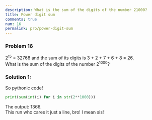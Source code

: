 ```yaml
---
description: What is the sum of the digits of the number 21000?
title: Power digit sum
comments: true
num: 16
permalink: pro/power-digit-sum
---
```

<div class='problem'>
<h3>Problem 16</h3>
  <p>2<sup>15</sup> = 32768 and the sum of its digits is 3 + 2 + 7 + 6 + 8 = 26.
    <br>What is the sum of the digits of the number 2<sup>1000</sup>?</p>
</div>   

### Solution 1:   

So pythonic code!   
```python   
print(sum(int(i) for i in str(2**1000)))   
```   
The output: 1366.   
This run who cares it just a line, bro! I mean sis!
